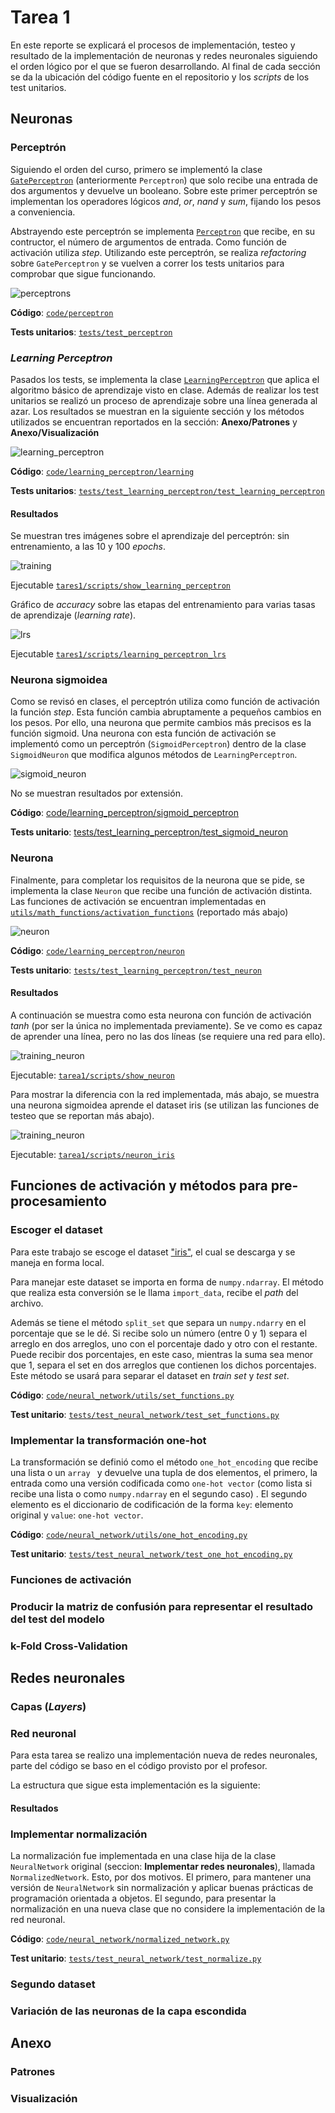 # Tarea 1

En este reporte se explicará el procesos de implementación, testeo y resultado de la implementación de neuronas y redes neuronales siguiendo el orden lógico por el que se fueron desarrollando. Al final de cada sección se da la ubicación del código fuente en el repositorio y los *scripts* de los test unitarios.

## Neuronas

### Perceptrón

Siguiendo el orden del curso, primero se implementó la clase [`GatePerceptron`](https://github.com/StarBrand/CC5114-Tareas/blob/master/code/perceptron/gate_perceptron.py) (anteriormente `Perceptron`) que solo recibe una entrada de dos argumentos y devuelve un booleano. Sobre este primer perceptrón se implementan los operadores lógicos *and*, *or*, *nand* y *sum*, fijando los pesos a conveniencia.

Abstrayendo este perceptrón se implementa [`Perceptron`](https://github.com/StarBrand/CC5114-Tareas/blob/master/code/perceptron/perceptron.py) que recibe, en su contructor, el número de argumentos de entrada. Como función de activación utiliza *step*. Utilizando este perceptrón, se realiza *refactoring* sobre `GatePerceptron` y se vuelven a correr los tests unitarios para comprobar que sigue funcionando.

![perceptrons](https://github.com/StarBrand/CC5114-Tareas/tree/master/tarea1/UML/perceptron.png)

**Código**: [`code/perceptron`](https://github.com/StarBrand/CC5114-Tareas/blob/master/code/perceptron)

**Tests unitarios**: [`tests/test_perceptron`](https://github.com/StarBrand/CC5114-Tareas/blob/master/tests/test_perceptron)

### *Learning Perceptron*

Pasados los tests, se implementa la clase [`LearningPerceptron`](https://github.com/StarBrand/CC5114-Tareas/blob/master/code/learning_perceptron/gate_perceptron.py) que aplica el algoritmo básico de aprendizaje visto en clase. Además de realizar los test unitarios se realizó un proceso de aprendizaje sobre una línea generada al azar. Los resultados se muestran en la siguiente sección y los métodos utilizados se encuentran reportados en la sección: **Anexo/Patrones** y **Anexo/Visualización**

![learning_perceptron](https://github.com/StarBrand/CC5114-Tareas/tree/master/tarea1/UML/learning_perceptron.png)

**Código**: [`code/learning_perceptron/learning`](https://github.com/StarBrand/CC5114-Tareas/blob/master/code/learning_perceptron/learning.py)

**Tests unitarios**: [`tests/test_learning_perceptron/test_learning_perceptron`](https://github.com/StarBrand/CC5114-Tareas/blob/master/tests/test_learning_perceptron/test_learning_perceptron.py)

#### Resultados

Se muestran tres imágenes sobre el aprendizaje del perceptrón: sin entrenamiento, a las 10 y 100 *epochs*.

![training](https://github.com/StarBrand/CC5114-Tareas/blob/master/tarea1/results/example_perceptron.png)

Ejecutable [`tares1/scripts/show_learning_perceptron`](https://github.com/StarBrand/CC5114-Tareas/blob/master/tarea1/scripts/show_learning_perceptron.py)

Gráfico de *accuracy* sobre las etapas del entrenamiento para varias tasas de aprendizaje (*learning rate*).

![lrs](https://github.com/StarBrand/CC5114-Tareas/blob/master/tarea1/results/perceptron_different_lr.png)

Ejecutable [`tares1/scripts/learning_perceptron_lrs`](https://github.com/StarBrand/CC5114-Tareas/blob/master/tarea1/scripts/learning_perceptron_lrs.py)

### Neurona sigmoidea

Como se revisó en clases, el perceptrón utiliza como función de activación la función *step*. Esta función cambia abruptamente a pequeños cambios en los pesos. Por ello, una neurona que permite cambios más precisos es la función sigmoid. Una neurona con esta función de activación se implementó como un perceptrón (`SigmoidPerceptron`) dentro de la clase `SigmoidNeuron` que modifica algunos métodos de  `LearningPerceptron`.

![sigmoid_neuron](https://github.com/StarBrand/CC5114-Tareas/blob/master/tarea1/UML/sigmoid_neuron.png)

No se muestran resultados por extensión.

**Código**: [code/learning_perceptron/sigmoid_perceptron](https://github.com/StarBrand/CC5114-Tareas/blob/master/code/learning_perceptron/sigmoid_perceptron.py)

**Tests unitario**: [tests/test_learning_perceptron/test_sigmoid_neuron](https://github.com/StarBrand/CC5114-Tareas/blob/master/tests/test_learning_perceptron/test_sigmoid_neuron.py)

### Neurona

Finalmente, para completar los requisitos de la neurona que se pide, se implementa la clase `Neuron` que recibe una función de activación distinta. Las funciones de activación se encuentran implementadas en [`utils/math_functions/activation_functions`](https://github.com/StarBrand/CC5114-Tareas/blob/master/code/utils/math_functions/activation_functions.py) (reportado más abajo)

![neuron](https://github.com/StarBrand/CC5114-Tareas/blob/master/tarea1/UML/neuron.png)

**Código**: [`code/learning_perceptron/neuron`](https://github.com/StarBrand/CC5114-Tareas/blob/master/code/learning_perceptron/neuron.py)

**Tests unitario**: [`tests/test_learning_perceptron/test_neuron`](https://github.com/StarBrand/CC5114-Tareas/blob/master/tests/test_learning_perceptron/test_neuron.py)

#### Resultados

A continuación se muestra como esta neurona con función de activación *tanh* (por ser la única no implementada previamente). Se ve como es capaz de aprender una línea, pero no las dos líneas (se requiere una red para ello).

![training_neuron](https://github.com/StarBrand/CC5114-Tareas/blob/master/tarea1/results/example_neuron.png)

Ejecutable: [`tarea1/scripts/show_neuron`](https://github.com/StarBrand/CC5114-Tareas/blob/master/tarea1/scripts/show_neuron.py)

Para mostrar la diferencia con la red implementada, más abajo, se muestra una neurona sigmoidea aprende el dataset iris (se utilizan las funciones de testeo que se reportan más abajo).

![training_neuron](https://github.com/StarBrand/CC5114-Tareas/blob/master/tarea1/results/neuron_on_iris.png)

Ejecutable: [`tarea1/scripts/neuron_iris`](https://github.com/StarBrand/CC5114-Tareas/blob/master/tarea1/scripts/neuron_iris.py)

## Funciones de activación y métodos para pre-procesamiento

### Escoger el dataset

Para este trabajo se escoge el dataset ["iris"](https://archive.ics.uci.edu/ml/datasets/Iris), el cual se descarga y se maneja en forma local.

Para manejar este dataset se importa en forma de `numpy.ndarray`. El método que realiza esta conversión se le llama `import_data`, recibe el *path* del archivo.

Además se tiene el método `split_set` que separa un `numpy.ndarry` en el porcentaje que se le dé. Si recibe solo un número (entre 0 y 1) separa el arreglo en dos arreglos, uno con el porcentaje dado y otro con el restante. Puede recibir dos porcentajes, en este caso, mientras la suma sea menor que 1, separa el set en dos arreglos que contienen los dichos porcentajes. Este método se usará para separar el dataset en *train set* y *test set*.

**Código**: [`code/neural_network/utils/set_functions.py`](https://github.com/StarBrand/CC5114-Tareas/tree/master/code/neural_network/utils/set_functions.py)

**Test unitario**: [`tests/test_neural_network/test_set_functions.py`](https://github.com/StarBrand/CC5114-Tareas/tree/master/tests/test_neural_network/test_set_functions.py)

###  Implementar la transformación one-hot

La transformación se definió como el método `one_hot_encoding` que recibe una lista o un `array ` y devuelve una tupla de dos elementos, el primero, la entrada como una versión codificada como `one-hot vector` (como lista si recibe una lista o como `numpy.ndarray` en el segundo caso) . El segundo elemento es el diccionario de codificación de la forma `key`: elemento original y `value`: `one-hot vector`.

**Código**: [`code/neural_network/utils/one_hot_encoding.py`](https://github.com/StarBrand/CC5114-Tareas/tree/master/code/neural_network/utils/one_hot_encoding.py)

**Test unitario**: [`tests/test_neural_network/test_one_hot_encoding.py`](https://github.com/StarBrand/CC5114-Tareas/tree/master/tests/test_neural_network/test_one_hot_encoding.py)

### Funciones de activación

###  Producir la matriz de confusión para representar el resultado del test del modelo

<Tardare--->

### k-Fold Cross-Validation

## Redes neuronales

### Capas (*Layers*)

### Red neuronal

Para esta tarea se realizo una implementación nueva de redes neuronales, parte del código se baso en el código provisto por el profesor.

La estructura que sigue esta implementación es la siguiente:

<Altoque Bodoque>

#### Resultados

### Implementar normalización

La normalización fue implementada en una clase hija de la clase `NeuralNetwork` original (seccion: **Implementar redes neuronales**), llamada `NormalizedNetwork`. Esto, por dos motivos. El primero, para mantener una versión de `NeuralNetwork` sin normalización y aplicar buenas prácticas de programación orientada a objetos. El segundo, para presentar la normalización en una nueva clase que no considere la implementación de la red neuronal.

**Código**: [`code/neural_network/normalized_network.py`](https://github.com/StarBrand/CC5114-Tareas/tree/master/code/neural_network/normalized_network.py)

**Test unitario**: [`tests/test_neural_network/test_normalize.py`](https://github.com/StarBrand/CC5114-Tareas/tree/master/tests/test_neural_network/test_normalize.py)

### Segundo dataset

### Variación de las neuronas de la capa escondida

## Anexo

### Patrones

### Visualización

